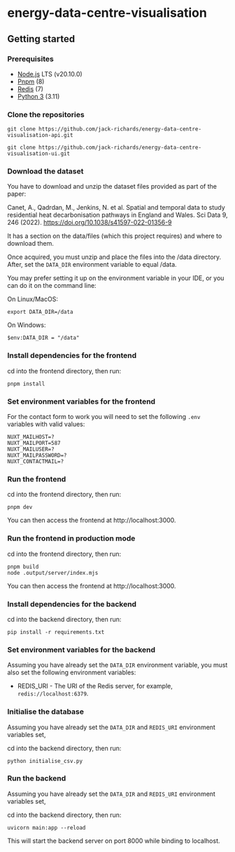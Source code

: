 # energy-data-centre-visualisation

## Getting started

### Prerequisites

-   [Node.js](https://nodejs.org/en/) LTS (v20.10.0)
-   [Pnpm](https://pnpm.io/installation) (8)
-   [Redis](https://redis.io/) (7)
-   [Python 3](https://www.python.org/downloads/) (3.11)

### Clone the repositories

```shell
git clone https://github.com/jack-richards/energy-data-centre-visualisation-api.git
```
```shell
git clone https://github.com/jack-richards/energy-data-centre-visualisation-ui.git
```

### Download the dataset

You have to download and unzip the dataset files provided as part of the paper:

Canet, A., Qadrdan, M., Jenkins, N. et al. Spatial and temporal data to study residential heat decarbonisation pathways in England and Wales. Sci Data 9, 246 (2022). https://doi.org/10.1038/s41597-022-01356-9

It has a section on the data/files (which this project requires) and where to download them.

Once acquired, you must unzip and place the files into the /data directory. After, set the `DATA_DIR` environment variable to equal /data.

You may prefer setting it up on the environment variable in your IDE, or you can do it on the command line:

On Linux/MacOS:

```shell
export DATA_DIR=/data
```

On Windows:

```shell
$env:DATA_DIR = "/data"
```

### Install dependencies for the frontend

cd into the frontend directory, then run:

```shell
pnpm install
```

### Set environment variables for the frontend

For the contact form to work you will need to set the following `.env` variables with valid values:

```
NUXT_MAILHOST=?
NUXT_MAILPORT=587
NUXT_MAILUSER=?
NUXT_MAILPASSWORD=?
NUXT_CONTACTMAIL=?
```

### Run the frontend

cd into the frontend directory, then run:

```shell
pnpm dev
```

You can then access the frontend at http://localhost:3000.

### Run the frontend in production mode

cd into the frontend directory, then run:

```shell
pnpm build
node .output/server/index.mjs
```

You can then access the frontend at http://localhost:3000.

### Install dependencies for the backend

cd into the backend directory, then run:

```shell
pip install -r requirements.txt
```

### Set environment variables for the backend

Assuming you have already set the `DATA_DIR` environment variable, you must also set the following environment variables:

-   REDIS_URI - The URI of the Redis server, for example, `redis://localhost:6379`.

### Initialise the database

Assuming you have already set the `DATA_DIR` and `REDIS_URI` environment variables set,

cd into the backend directory, then run:

```shell
python initialise_csv.py
```

### Run the backend

Assuming you have already set the `DATA_DIR` and `REDIS_URI` environment variables set,

cd into the backend directory, then run:

```shell
uvicorn main:app --reload
```

This will start the backend server on port 8000 while binding to localhost.
